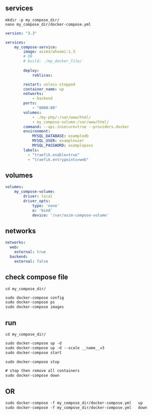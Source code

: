 ## services
`mkdir -p my_compose_dir/`     
`nano my_compose_dir/docker-compose.yml`
```yaml
version: "3.3"

services:
    my_compose-service:
        image: asim3/whoami:1.3
        # OR
        # build: ./my_docker_file/
        
        deploy:
            reblicas:

        restart: unless-stopped
        container_name: wp
        networks:
            - backend
        ports:
            - "8000:80"
        volumes:
            - ./my-php/:/var/www/html/
            - my_compose-volume:/var/www/html/
        command: --api.insecure=true --providers.docker
        environment:
            MYSQL_DATABASE: exampledb
            MYSQL_USER: exampleuser
            MYSQL_PASSWORD: examplepass
        labels:
          - "traefik.enable=true"
          - "traefik.entrypoints=web"
```


## volumes 
```yaml
volumes:
    my_compose-volume:
        driver: local
        driver_opts:
            type: 'none'
            o: 'bind'
            device: '/var/asim-compose-volume'
```


## networks 
```yaml
networks:
  web:
    external: true
  backend:
    external: false
```


## check compose file
`cd my_compose_dir/`
```txt
sudo docker-compose config
sudo docker-compose ps
sudo docker-compose images
```


## run
`cd my_compose_dir/`
```txt
sudo docker-compose up -d
sudo docker-compose up -d --scale __name__=3
sudo docker-compose start

sudo docker-compose stop

# stop then remove all containers
sudo docker-compose down
```


## OR 
```txt
sudo docker-compose -f my_compose_dir/docker-compose.yml   up
sudo docker-compose -f my_compose_dir/docker-compose.yml   down
```
